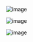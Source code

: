 ![image](https://user-images.githubusercontent.com/122768076/221472752-9a7a00cb-6914-4920-ab72-462ea3682fdc.png)

![image](https://user-images.githubusercontent.com/122768076/221472777-56f0c332-0644-4e2a-88a0-d1e5d3df9439.png)

![image](https://user-images.githubusercontent.com/122768076/221472794-578a4d2c-916d-49ee-84de-337d39b7cae0.png)
